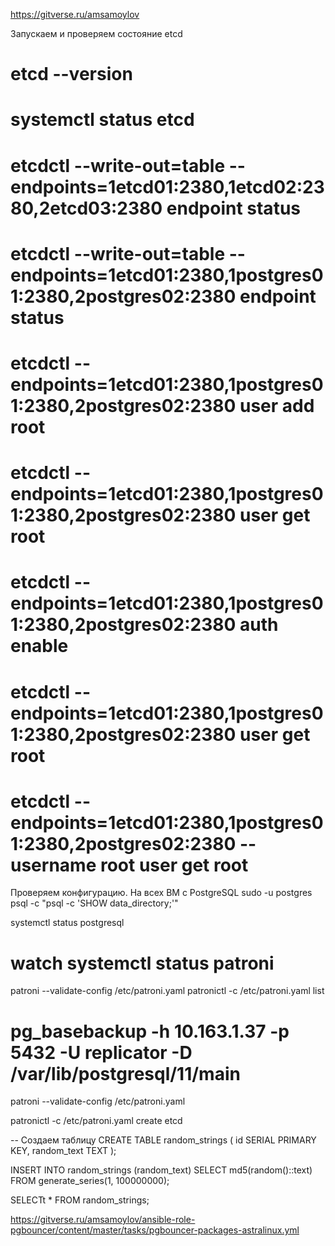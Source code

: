 https://gitverse.ru/amsamoylov

Запускаем и проверяем состояние etcd
# etcd --version
# systemctl status etcd
# etcdctl --write-out=table --endpoints=1etcd01:2380,1etcd02:2380,2etcd03:2380 endpoint status
# etcdctl --write-out=table --endpoints=1etcd01:2380,1postgres01:2380,2postgres02:2380 endpoint status

# etcdctl --endpoints=1etcd01:2380,1postgres01:2380,2postgres02:2380 user add root
# etcdctl --endpoints=1etcd01:2380,1postgres01:2380,2postgres02:2380 user get root
# etcdctl --endpoints=1etcd01:2380,1postgres01:2380,2postgres02:2380 auth enable
# etcdctl --endpoints=1etcd01:2380,1postgres01:2380,2postgres02:2380 user get root
# etcdctl --endpoints=1etcd01:2380,1postgres01:2380,2postgres02:2380 --username root user get root

Проверяем конфигурацию. На всех ВМ с PostgreSQL
sudo -u postgres psql -c "psql -c 'SHOW data_directory;'"


systemctl status postgresql
# watch systemctl status patroni
patroni --validate-config /etc/patroni.yaml
patronictl -c /etc/patroni.yaml list

# pg_basebackup -h 10.163.1.37 -p 5432 -U replicator -D /var/lib/postgresql/11/main
   

patroni --validate-config /etc/patroni.yaml

patronictl -c /etc/patroni.yaml create etcd



-- Создаем таблицу
CREATE TABLE random_strings (
    id SERIAL PRIMARY KEY,
    random_text TEXT
);

INSERT INTO random_strings (random_text)
SELECT 
    md5(random()::text)
FROM 
    generate_series(1, 100000000);


SELECTt * FROM random_strings;




https://gitverse.ru/amsamoylov/ansible-role-pgbouncer/content/master/tasks/pgbouncer-packages-astralinux.yml